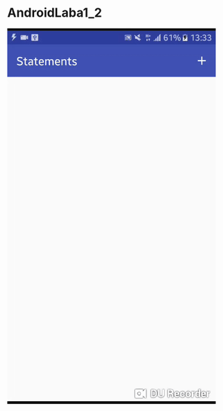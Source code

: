# AndroidLaba1_2
![preview1](https://github.com/dmitriykotov333/AndroidLaba1_2/blob/master/preview1.gif)
